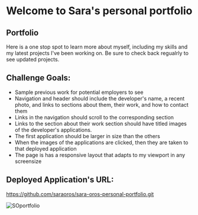 # Welcome to Sara's personal portfolio

## Portfolio

Here is a one stop spot to learn more about myself, including my skills and my latest projects I've been working on. Be sure to check back regualrly to see updated projects.

## Challenge Goals:

- Sample previous work for potential employers to see
- Navigation and header should include the developer's name, a recent photo, and links to sections about them, their work, and how to contact them
- Links in the navigation should scroll to the corresponding section
- Links to the section about their work section should have titled images of the developer's applications.
- The first application should be larger in size than the others
- When the images of the applications are clicked, then they are taken to that deployed application
- The page is has a responsive layout that adapts to my viewport in any screensize 

## Deployed Application's URL:
https://github.com/saraoros/sara-oros-personal-portfolio.git

 ![SOportfolio](https://user-images.githubusercontent.com/94159081/148134315-8bea6f7d-0453-4b96-8e72-38f882deea95.png)

